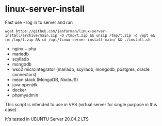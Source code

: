# linux-server-install
Fast use - log in to server and run

```
wget https://github.com/janforman/linux-server-install/archive/main.zip -O /tmp/t.zip && unzip /tmp/t.zip -d /opt && rm /tmp/t.zip && cd /opt/linux-server-install-main/ && ./install.sh
```

* nginx + php
* mariadb
* scylladb
* mongodb
* wso2 microintegrator (mariadb, scylladb, mongodb, postgres, oracle connectors)
* mean stack (MongoDB, NodeJS)
* java openjdk
* docker
* phpmyadmin

This script is intended to use in VPS (virtual server for single purpose in this case)

It's tested in UBUNTU Server 20.04.2 LTS
